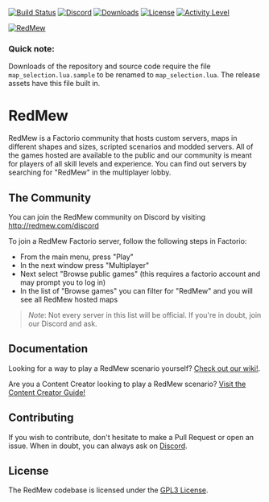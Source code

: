 [![Build Status](https://travis-ci.org/Refactorio/RedMew.svg?branch=develop)](https://travis-ci.org/Refactorio/RedMew)
[![Discord](https://img.shields.io/discord/432567222481846283.svg)](https://redmew.com/discord)
[![Downloads](https://img.shields.io/github/downloads/Refactorio/RedMew/total.svg)](https://github.com/Refactorio/RedMew/releases)
[![License](https://img.shields.io/github/license/Refactorio/Redmew.svg)](LICENSE)
[![Activity Level](https://img.shields.io/github/commit-activity/m/Refactorio/RedMew.svg)](https://github.com/Refactorio/RedMew/pulse/monthly)

[![RedMew](redmew_git_banner.png)](http://redmew.com)

### Quick note:

Downloads of the repository and source code require the file `map_selection.lua.sample` to be renamed to `map_selection.lua`. The release assets have this file built in.

# RedMew

RedMew is a Factorio community that hosts custom servers, maps in different shapes and sizes, scripted scenarios and
modded servers. All of the games hosted are available to the public and our community is meant for players of all skill
levels and experience. You can find out servers by searching for "RedMew" in the multiplayer lobby.

## The Community
You can join the RedMew community on Discord by visiting http://redmew.com/discord

To join a RedMew Factorio server, follow the following steps in Factorio:
 - From the main menu, press "Play"
 - In the next window press "Multiplayer"
 - Next select "Browse public games" (this requires a factorio account and may prompt you to log in)
 - In the list of "Browse games" you can filter for "RedMew" and you will see all RedMew hosted maps

> _Note_: Not every server in this list will be official. If you're in doubt, join our Discord and ask.

## Documentation
Looking for a way to play a RedMew scenario yourself? [Check out our wiki!](https://github.com/Refactorio/RedMew/wiki).

Are you a Content Creator looking to play a RedMew scenario? [Visit the Content Creator Guide!](https://docs.google.com/document/d/1KE20uAOIVeQG2-Kh7OjcmU39e71m1PLk79EGr1ZWn7c/edit?usp=sharing)

## Contributing
If you wish to contribute, don't hesitate to make a Pull Request or open an issue. When in doubt, you can always ask
on [Discord](http://redmew.com/discord).

## License
The RedMew codebase is licensed under the [GPL3 License](LICENSE).
